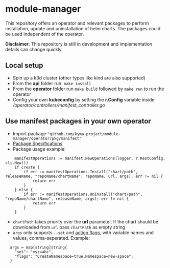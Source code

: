 # module-manager

This repository offers an operator and relevant packages to perform installation, update and uninstallation of helm charts.
The packages could be used independent of the operator.

**Disclaimer**: This repository is still in development and implementation details can change quickly.

## Local setup

- Spin up a k3d cluster (other types like kind are also supported)
- From the **api** folder run: 
`make install`
- From the **operator** folder run
  `make build` 
followed by
  `make run`
to run the operator
- Config your own **kubeconfig** by setting the **r.Config** variable inside */operator/controllers/manifest_controller.go*


## Use manifest packages in your own operator

- Import package `"github.com/kyma-project/module-manager/operator/pkg/manifest"`
- [Package Specifications](https://pkg.go.dev/github.com/kyma-project/module-manager/operator/pkg/manifest) 
- Package usage example:
```
    manifestOperations := manifest.NewOperations(logger, r.RestConfig, cli.New())
	if create {
		if err := manifestOperations.Install("chart/path", releaseName, "repoName/chartName", repoName, url, args); err != nil {
			return err
		}
	} else {
		if err := manifestOperations.Uninstall("chart/path", "repoName/chartName", releaseName, args); err != nil {
			return err
		}
	}
  ```
- `chartPath` takes priority over the **url** parameter. If the chart should be downloaded from `url` pass `chartPath` as empty string
- `args` only supports `--set` and [action flags](https://github.com/helm/helm/blob/v3.9.0/pkg/action/install.go#L66), with variable names and values, comma-seperated. Example:
```
  args = map[string]string{
    "set": "xyz=abc",
    "flags": "CreateNamespace=true,Namespace=new-space",
  }
  ```
